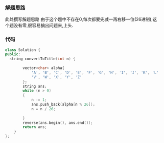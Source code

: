 ### 解题思路
此处撰写解题思路
由于这个题中不存在0,每次都要先减一再右移一位(26进制);这个题没有零,很容易搞出问题来,上头.
### 代码

```cpp
class Solution {
public:
  string convertToTitle(int n) {
		
		vector<char> alpha{
			'A', 'B', 'C', 'D', 'E', 'F', 'G', 'H', 'I', 'J', 'K', 'L', 'M', 'N', 'O', 'P', 'Q', 'R', 'S', 'T', 'U',
			'V', 'W', 'X', 'Y', 'Z'
		};
		string ans;
		while (n > 0)
		{
			n -= 1;
			ans.push_back(alpha[n % 26]);
			n = n / 26;
			
		}
		reverse(ans.begin(), ans.end());
		return ans;
	}
};
```